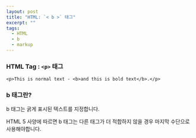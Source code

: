 ```yaml
---
layout: post
title: "HTML: `< b >` 태그"
excerpt: ""
tags: 
  - HTML
  - b
  - markup
---
```


### HTML Tag : `<p>` 태그
```
<p>This is normal text - <b>and this is bold text</b>.</p>
```
### b 태그란?

b 태그는 굵게 표시된 텍스트를 지정합니다.

HTML 5 사양에 따르면 b 태그는 다른 태그가 더 적합하지 않을 경우 마지막 수단으로 사용해야합니다. 



